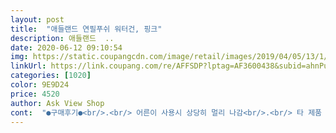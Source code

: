 ```yaml
---
layout: post 
title:  "애들랜드 연필푸쉬 워터건, 핑크" 
description: 애들랜드  ..
date: 2020-06-12 09:10:54 
img: https://static.coupangcdn.com/image/retail/images/2019/04/05/13/1/92f8dbcb-8f17-4daa-bfa3-401d2cf35111.jpg 
linkUrl: https://link.coupang.com/re/AFFSDP?lptag=AF3600438&subid=ahnPublicAsk&pageKey=202197378&itemId=591059111&vendorItemId=4592159040&traceid=V0-113-fd0481e5f175daf5 
categories: [1020] 
color: 9E9D24 
price: 4520 
author: Ask View Shop 
cont:  "●구매후기●<br/>.<br/> 어른이 사용시 상당히 멀리 나감<br/>.<br/> 타 제품 비교 튼튼함<br/>.<br/> 특이한 모양<br/>.<br/> 펌프를 도와주는 부분이 없어서 아이 혼자 물을 넣기 힘들어함<br/>8세 아이가 사용하기에 사이즈는 적당 했습니다.<br/><br/>그래도 가지고 노는거 보니 저렴한 가격에 잘 샀다 싶네요<br/>단점<br/>물총이 필요 했습니다.<br/> 스펀지 물총이라 생각하고 구매를 했는데, 플라스틱으로 돼어 있어서 튼튼해 보이네요.<br/><br/>성인이 사용하기에는 괜찮지만 아이들 6살,4살 사용하기에는 많이 힘들어요<br/>장점<br/>좋아하네여<br/>포장도 잘되오고 물총도 잘나간다고 아이들이<br/>" 
---
```

